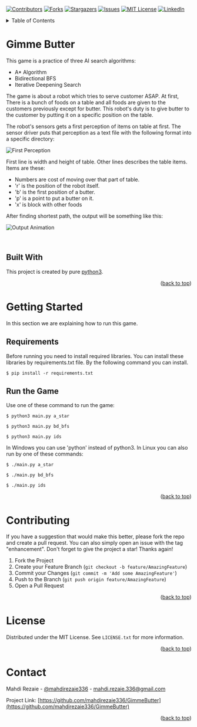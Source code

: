 <div id="top"></div>

<!-- PROJECT SHIELDS -->
[![Contributors][contributors-shield]][contributors-url]
[![Forks][forks-shield]][forks-url]
[![Stargazers][stars-shield]][stars-url]
[![Issues][issues-shield]][issues-url]
[![MIT License][license-shield]][license-url]
[![LinkedIn][linkedin-shield]][linkedin-url]


<!-- TABLE OF CONTENTS -->
<details>
  <summary>Table of Contents</summary>
  <ol>
    <li>
      <a href="#gimme-butter">Gimme Butter</a>
      <ul>
        <li><a href="#built-with">Built With</a></li>
      </ul>
    </li>
    <li>
      <a href="#getting-started">Getting Started</a>
      <ul>
        <li><a href="#requirements">Requirements</a></li>
        <li><a href="#run-the-game">Run the Game</a></li>
      </ul>
    </li>
    <li><a href="#contributing">Contributing</a></li>
    <li><a href="#license">License</a></li>
    <li><a href="#contact">Contact</a></li>
  </ol>
</details>

<!-- Gimme Butter -->
# Gimme Butter

This game is a practice of three AI search algorithms:

 - A* Algorithm
 - Bidirectional BFS
 - Iterative Deepening Search

The game is about a robot which tries to serve customer ASAP. At first, There is a bunch of foods on a table and all foods are given to the customers previously except for butter. This robot's duty is to give butter to the customer by putting it on a specific position on the table.

The robot's sensors gets a first perception of items on table at first.  The sensor driver puts that perception as a text file with the following format into a specific directory:

![First Perception](README_files/input.png)

First line is width and height of table. Other lines describes the table items. Items are these:
 - Numbers are cost of moving over that part of table.
 - 'r' is the position of the robot itself.
 - 'b' is the first position of a butter.
 - 'p' is a point to put a butter on it.
 - 'x' is block with other foods
 
After finding shortest path, the output will be something like this:

![Output Animation](README_files/result.gif)

<br>

<!-- Bulit With -->
## Built With
This project is created by pure <a href="https://www.python.org">python3</a>.

<p align="right">(<a href="#top">back to top</a>)</p>


# Getting Started
In this section we are explaining how to run this game.

## Requirements
Before running you need to install required libraries. You can install these libraries by requirements.txt file.
By the following command you can install.

```
$ pip install -r requirements.txt
```

## Run the Game
Use one of these command to run the game:

```
$ python3 main.py a_star
```

```
$ python3 main.py bd_bfs
```

```
$ python3 main.py ids
```

In Windows you can use 'python' instead of python3.
In Linux you can also run by one of these commands:

```
$ ./main.py a_star
```

```
$ ./main.py bd_bfs
```

```
$ ./main.py ids
```

<p align="right">(<a href="#top">back to top</a>)</p>


<!-- CONTRIBUTING -->
# Contributing

If you have a suggestion that would make this better, please fork the repo and create a pull request. You can also simply open an issue with the tag "enhancement".
Don't forget to give the project a star! Thanks again!

1. Fork the Project
2. Create your Feature Branch (`git checkout -b feature/AmazingFeature`)
3. Commit your Changes (`git commit -m 'Add some AmazingFeature'`)
4. Push to the Branch (`git push origin feature/AmazingFeature`)
5. Open a Pull Request

<p align="right">(<a href="#top">back to top</a>)</p>


<!-- LICENSE.txt -->
# License

Distributed under the MIT License. See `LICENSE.txt` for more information.

<p align="right">(<a href="#top">back to top</a>)</p>



<!-- CONTACT -->
# Contact

Mahdi Rezaie - [@mahdirezaie336](https://twitter.com/mahdirezaie336) - mahdi.rezaie.336@gmail.com

Project Link: [https://github.com/mahdirezaie336/GimmeButter](https://github.com/mahdirezaie336/GimmeButter)

<p align="right">(<a href="#top">back to top</a>)</p>

<!-- MARKDOWN LINKS & IMAGES -->
<!-- https://www.markdownguide.org/basic-syntax/#reference-style-links -->
[contributors-shield]: https://img.shields.io/github/contributors/mahdirezaie336/GimmeButter.svg?style=for-the-badge
[contributors-url]: https://github.com/mahdirezaie336/GimmeButter/graphs/contributors
[forks-shield]: https://img.shields.io/github/forks/mahdirezaie336/GimmeButter.svg?style=for-the-badge
[forks-url]: https://github.com/mahdirezaie336/GimmeButter/network/members
[stars-shield]: https://img.shields.io/github/stars/mahdirezaie336/GimmeButter.svg?style=for-the-badge
[stars-url]: https://github.com/mahdirezaie336/GimmeButter/stargazers
[issues-shield]: https://img.shields.io/github/issues/mahdirezaie336/GimmeButter.svg?style=for-the-badge
[issues-url]: https://github.com/mahdirezaie336/GimmeButter/issues
[license-shield]: https://img.shields.io/github/license/mahdirezaie336/GimmeButter.svg?style=for-the-badge
[license-url]: https://github.com/mahdirezaie336/GimmeButter/blob/master/LICENSE.txt
[linkedin-shield]: https://img.shields.io/badge/-LinkedIn-black.svg?style=for-the-badge&logo=linkedin&colorB=555
[linkedin-url]: https://linkedin.com/in/mahdirezaie336
[product-screenshot]: images/screenshot.png

